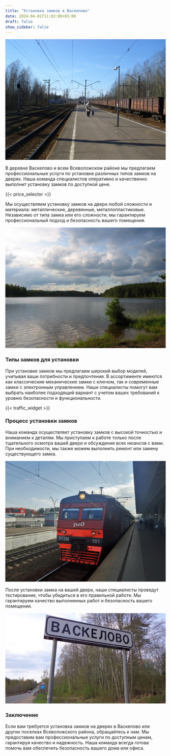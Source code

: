 ```yaml
---
title: "Установка замков в Васкелово"
date: 2024-04-01T11:03:00+03:00
draft: false
show_sidebar: false
---
```


![Установка замков в Васкелово](Vaskelovo1.jpg)

В деревне Васкелово и всем Всеволожском районе мы предлагаем профессиональные услуги по установке различных типов замков на дверях. Наша команда специалистов оперативно и качественно выполнит установку замков по доступной цене.

{{< price_selector >}}

Мы осуществляем установку замков на двери любой сложности и материала: металлические, деревянные, металлопластиковые. Независимо от типа замка или его сложности, мы гарантируем профессиональный подход и безопасность вашего помещения.

![Установка замков в Васкелово](Vaskelovo2.jpg)

### Типы замков для установки

При установке замков мы предлагаем широкий выбор моделей, учитывая ваши потребности и предпочтения. В ассортименте имеются как классические механические замки с ключом, так и современные замки с электронным управлением. Наши специалисты помогут вам выбрать наиболее подходящий вариант с учетом ваших требований к уровню безопасности и функциональности.

{{< traffic_widget >}}

### Процесс установки замков

Наша команда осуществляет установку замков с высокой точностью и вниманием к деталям. Мы приступаем к работе только после тщательного осмотра вашей двери и обсуждения всех нюансов с вами. При необходимости, мы также можем выполнить ремонт или замену существующего замка.

![Установка замков в Васкелово](Vaskelovo3.jpg)

После установки замка на вашей двери, наши специалисты проведут тестирование, чтобы убедиться в его правильной работе. Мы гарантируем качество выполненных работ и безопасность вашего помещения.

![Установка замков в Васкелово](Vaskelovo4.jpg)

### Заключение

Если вам требуется установка замков на дверях в Васкелово или других поселках Всеволожского района, обращайтесь к нам. Мы предоставим вам профессиональные услуги по доступным ценам, гарантируя качество и надежность. Наша команда всегда готова помочь вам обеспечить безопасность вашего дома или офиса.
